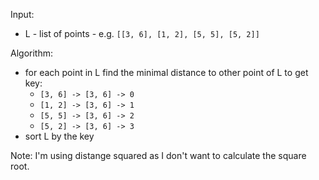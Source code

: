 Input:

- L - list of points - e.g. `[[3, 6], [1, 2], [5, 5], [5, 2]]`

Algorithm:

- for each point in L find the minimal distance to other point of L to get key:
    - `[3, 6] -> [3, 6] -> 0`
    - `[1, 2] -> [3, 6] -> 1`
    - `[5, 5] -> [3, 6] -> 2`
    - `[5, 2] -> [3, 6] -> 3`
- sort L by the key

Note: I'm using distange squared as I don't want to calculate the square root.